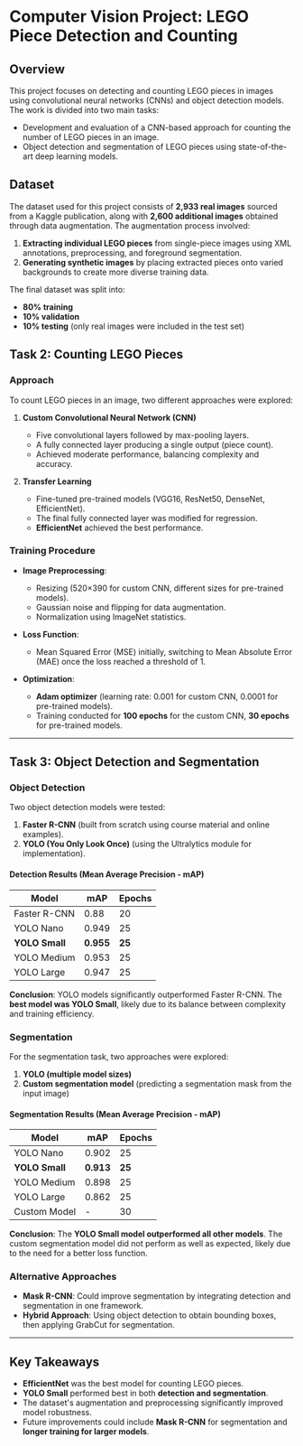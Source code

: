 # Computer Vision Project: LEGO Piece Detection and Counting

## Overview

This project focuses on detecting and counting LEGO pieces in images using convolutional neural networks (CNNs) and object detection models. The work is divided into two main tasks:

- Development and evaluation of a CNN-based approach for counting the number of LEGO pieces in an image.
- Object detection and segmentation of LEGO pieces using state-of-the-art deep learning models.

## Dataset

The dataset used for this project consists of **2,933 real images** sourced from a Kaggle publication, along with **2,600 additional images** obtained through data augmentation. The augmentation process involved:

1. **Extracting individual LEGO pieces** from single-piece images using XML annotations, preprocessing, and foreground segmentation.
2. **Generating synthetic images** by placing extracted pieces onto varied backgrounds to create more diverse training data.

The final dataset was split into:
- **80% training**
- **10% validation**
- **10% testing** (only real images were included in the test set)

## Task 2: Counting LEGO Pieces

### Approach

To count LEGO pieces in an image, two different approaches were explored:

1. **Custom Convolutional Neural Network (CNN)**  
   - Five convolutional layers followed by max-pooling layers.
   - A fully connected layer producing a single output (piece count).
   - Achieved moderate performance, balancing complexity and accuracy.

2. **Transfer Learning**  
   - Fine-tuned pre-trained models (VGG16, ResNet50, DenseNet, EfficientNet).
   - The final fully connected layer was modified for regression.
   - **EfficientNet** achieved the best performance.

### Training Procedure

- **Image Preprocessing**:
  - Resizing (520×390 for custom CNN, different sizes for pre-trained models).
  - Gaussian noise and flipping for data augmentation.
  - Normalization using ImageNet statistics.

- **Loss Function**:
  - Mean Squared Error (MSE) initially, switching to Mean Absolute Error (MAE) once the loss reached a threshold of 1.

- **Optimization**:
  - **Adam optimizer** (learning rate: 0.001 for custom CNN, 0.0001 for pre-trained models).
  - Training conducted for **100 epochs** for the custom CNN, **30 epochs** for pre-trained models.

---

## Task 3: Object Detection and Segmentation

### Object Detection

Two object detection models were tested:
1. **Faster R-CNN** (built from scratch using course material and online examples).
2. **YOLO (You Only Look Once)** (using the Ultralytics module for implementation).

#### Detection Results (Mean Average Precision - mAP)

| Model        | mAP  | Epochs |
|-------------|------|--------|
| Faster R-CNN | 0.88 | 20     |
| YOLO Nano    | 0.949 | 25     |
| **YOLO Small** | **0.955** | **25** |
| YOLO Medium  | 0.953 | 25     |
| YOLO Large   | 0.947 | 25     |

**Conclusion**: YOLO models significantly outperformed Faster R-CNN. The **best model was YOLO Small**, likely due to its balance between complexity and training efficiency.

### Segmentation

For the segmentation task, two approaches were explored:

1. **YOLO (multiple model sizes)**
2. **Custom segmentation model** (predicting a segmentation mask from the input image)

#### Segmentation Results (Mean Average Precision - mAP)

| Model        | mAP  | Epochs |
|-------------|------|--------|
| YOLO Nano   | 0.902 | 25     |
| **YOLO Small** | **0.913** | **25** |
| YOLO Medium | 0.898 | 25     |
| YOLO Large  | 0.862 | 25     |
| Custom Model | -    | 30     |

**Conclusion**: The **YOLO Small model outperformed all other models**. The custom segmentation model did not perform as well as expected, likely due to the need for a better loss function.

### Alternative Approaches

- **Mask R-CNN**: Could improve segmentation by integrating detection and segmentation in one framework.
- **Hybrid Approach**: Using object detection to obtain bounding boxes, then applying GrabCut for segmentation.

---

## Key Takeaways

- **EfficientNet** was the best model for counting LEGO pieces.
- **YOLO Small** performed best in both **detection and segmentation**.
- The dataset's augmentation and preprocessing significantly improved model robustness.
- Future improvements could include **Mask R-CNN** for segmentation and **longer training for larger models**.

